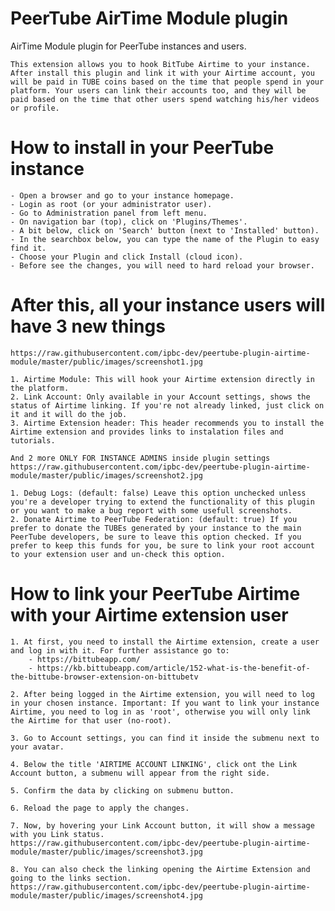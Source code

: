 # PeerTube AirTime Module plugin

AirTime Module plugin for PeerTube instances and users.

    This extension allows you to hook BitTube Airtime to your instance. After install this plugin and link it with your Airtime account, you will be paid in TUBE coins based on the time that people spend in your platform. Your users can link their accounts too, and they will be paid based on the time that other users spend watching his/her videos or profile.

# How to install in your PeerTube instance

    - Open a browser and go to your instance homepage. 
    - Login as root (or your administrator user).
    - Go to Administration panel from left menu.
    - On navigation bar (top), click on 'Plugins/Themes'.
    - A bit below, click on 'Search' button (next to 'Installed' button).
    - In the searchbox below, you can type the name of the Plugin to easy find it.
    - Choose your Plugin and click Install (cloud icon).
    - Before see the changes, you will need to hard reload your browser.

# After this, all your instance users will have 3 new things
    https://raw.githubusercontent.com/ipbc-dev/peertube-plugin-airtime-module/master/public/images/screenshot1.jpg

    1. Airtime Module: This will hook your Airtime extension directly in the platform.
    2. Link Account: Only available in your Account settings, shows the status of Airtime linking. If you're not already linked, just click on it and it will do the job.
    3. Airtime Extension header: This header recommends you to install the Airtime extension and provides links to instalation files and tutorials.

    And 2 more ONLY FOR INSTANCE ADMINS inside plugin settings
    https://raw.githubusercontent.com/ipbc-dev/peertube-plugin-airtime-module/master/public/images/screenshot2.jpg

    1. Debug Logs: (default: false) Leave this option unchecked unless you're a developer trying to extend the functionality of this plugin or you want to make a bug report with some usefull screenshots.
    2. Donate Airtime to PeerTube Federation: (default: true) If you prefer to donate the TUBEs generated by your instance to the main PeerTube developers, be sure to leave this option checked. If you prefer to keep this funds for you, be sure to link your root account to your extension user and un-check this option.

# How to link your PeerTube Airtime with your Airtime extension user
    1. At first, you need to install the Airtime extension, create a user and log in with it. For further assistance go to: 
        - https://bittubeapp.com/
        - https://kb.bittubeapp.com/article/152-what-is-the-benefit-of-the-bittube-browser-extension-on-bittubetv
    
    2. After being logged in the Airtime extension, you will need to log in your chosen instance. Important: If you want to link your instance Airtime, you need to log in as 'root', otherwise you will only link the Airtime for that user (no-root).

    3. Go to Account settings, you can find it inside the submenu next to your avatar.

    4. Below the title 'AIRTIME ACCOUNT LINKING', click ont the Link Account button, a submenu will appear from the right side.

    5. Confirm the data by clicking on submenu button.

    6. Reload the page to apply the changes.

    7. Now, by hovering your Link Account button, it will show a message with you Link status.
    https://raw.githubusercontent.com/ipbc-dev/peertube-plugin-airtime-module/master/public/images/screenshot3.jpg

    8. You can also check the linking opening the Airtime Extension and going to the links section.
    https://raw.githubusercontent.com/ipbc-dev/peertube-plugin-airtime-module/master/public/images/screenshot4.jpg



